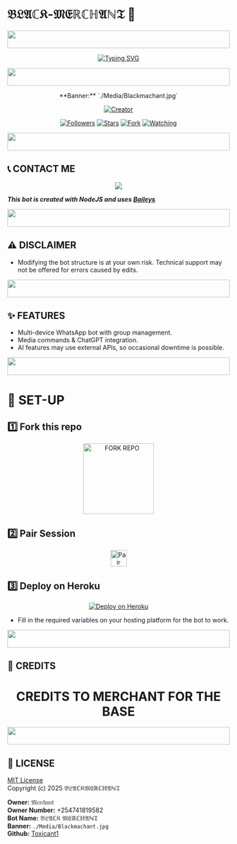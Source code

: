 # 𝔅𝔏𝔄ℂ𝔎-𝔐𝔈ℝℂℍ𝔄ℕ𝔗 🤖
<!-- Glowing Footer -->
<p align="center">
  <img src="https://i.imgur.com/dBaSKWF.gif" height="40" width="100%">
</p>

<div align="center">
  <a href="https://git.io/typing-svg">
    <img src="https://readme-typing-svg.demolab.com?font=Fraktur+Gothic&size=50&pause=1000&color=1BAFBAFF&center=true&width=910&height=100&lines=HI+THIS+IS+BLACK+MERCHANT;A+MULTI+DEVICE+WHATSAPP+BOT;SCRIPTED+BY+MERCHANT;STAR+AND+FORK+OUR+REPO" alt="Typing SVG" />
  </a>
</div>

<!-- Glowing Footer -->
<p align="center">
  <img src="https://i.imgur.com/dBaSKWF.gif" height="40" width="100%">
</p>

<p align="center">
  **Banner:** `./Media/Blackmachant.jpg`
</p>

<p align="center">
  <a href="#"><img title="Creator" src="https://img.shields.io/badge/Creator-𝔅𝔏𝔄ℂ𝔎𝔐𝔈ℝℂℍ𝔄ℕ𝔗-blue.svg?style=for-the-badge&logo=github"></a>
</p>

<p align="center">
  <a href="https://github.com/Toxicant1?tab=followers"><img title="Followers" src="https://img.shields.io/github/followers/Toxicant1?label=Followers&style=social"></a>
  <a href="https://github.com/Toxicant1/black-super-bot/stargazers/"><img title="Stars" src="https://img.shields.io/github/stars/Toxicant1/black-super-bot?&style=social"></a>
  <a href="https://github.com/Toxicant1/black-super-bot/network/members"><img title="Fork" src="https://img.shields.io/github/forks/Toxicant1/black-super-bot?style=social"></a>
  <a href="https://github.com/Toxicant1/black-super-bot/watchers"><img title="Watching" src="https://img.shields.io/github/watchers/Toxicant1/black-super-bot?label=Watching&style=social"></a>
</p>

<!-- Glowing Footer -->
<p align="center">
  <img src="https://i.imgur.com/dBaSKWF.gif" height="40" width="100%">
</p>

## 📞 CONTACT ME
<p align="center">
<a href="https://api.whatsapp.com/send?phone=254741819582&text=Hello+Black+Merchant"><img src="https://img.shields.io/badge/Contact-𝔅𝔏𝔄ℂ𝔎𝔐𝔈ℝℂℍ𝔄ℕ𝔗-25D366?style=for-the-badge&logo=whatsapp&logoColor=white" /></a>
</p>

***This bot is created with NodeJS and uses [Baileys](https://github.com/whiskeysockets/Baileys)***

<!-- Glowing Footer -->
<p align="center">
  <img src="https://i.imgur.com/dBaSKWF.gif" height="40" width="100%">
</p>

## ⚠️ DISCLAIMER
- Modifying the bot structure is at your own risk. Technical support may not be offered for errors caused by edits.

<!-- Glowing Footer -->
<p align="center">
  <img src="https://i.imgur.com/dBaSKWF.gif" height="40" width="100%">
</p>

## ✨ FEATURES
- Multi-device WhatsApp bot with group management.
- Media commands & ChatGPT integration.
- AI features may use external APIs, so occasional downtime is possible.

<!-- Glowing Footer -->
<p align="center">
  <img src="https://i.imgur.com/dBaSKWF.gif" height="40" width="100%">
</p>

# 🚀 SET-UP

## 1️⃣ Fork this repo
<p align="center">
<a href="https://github.com/Toxicant1/black-super-bot/fork"><img src="https://img.shields.io/badge/Fork%20Create-purple?style=for-the-badge&logo=github" alt="FORK REPO" width="160"></a>
</p>

## 2️⃣ Pair Session
<p align="center">
<a href="https://blacks-pair.onrender.com"><img height="37" title="Pair Session" src="https://img.shields.io/badge/Session-green?style=for-the-badge&logo=render"></a>
</p>

## 3️⃣ Deploy on Heroku
<p align="center">
<a href="https://blacks-progressive-platform.vercel.app/"><img src="https://www.herokucdn.com/deploy/button.svg" alt="Deploy on Heroku"></a>
</p>

- Fill in the required variables on your hosting platform for the bot to work.

<!-- Glowing Footer -->
<p align="center">
  <img src="https://i.imgur.com/dBaSKWF.gif" height="40" width="100%">
</p>

## 🎨 CREDITS
<h1 align="center">CREDITS TO MERCHANT FOR THE BASE</h1>

<!-- Glowing Footer -->
<p align="center">
  <img src="https://i.imgur.com/dBaSKWF.gif" height="40" width="100%">
</p>

## 📄 LICENSE
[MIT License](https://github.com/Toxicant1/black-super-bot/LICENSE)  
Copyright (c) 2025 𝔅𝔏𝔄ℂ𝔎𝔐𝔈ℝℂℍ𝔄ℕ𝔗  

**Owner:** 𝔐𝔢𝔯𝔠𝔥𝔞𝔫𝔱  
**Owner Number:** +254741819582  
**Bot Name:** 𝔅𝔏𝔄ℂ𝔎 𝔐𝔈ℝℂℍ𝔄ℕ𝔗  
**Banner:** `./Media/Blackmachant.jpg`  
**Github:** [Toxicant1](https://github.com/Toxicant1)